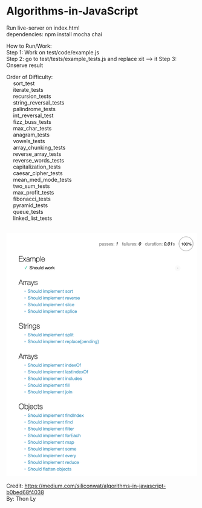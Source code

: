 # Algorithms-in-JavaScript
Run live-server on index.html <br />
dependencies: npm install mocha chai

How to Run/Work: <br />
Step 1: Work on test/code/example.js  <br />
Step 2: go to test/tests/example_tests.js and replace xit --> it 
Step 3: Onserve result <br />


Order of Difficulty: <br /> &emsp;
    sort_test <br />&emsp;
    iterate_tests <br />&emsp;
    recursion_tests <br />&emsp;
    string_reversal_tests <br />&emsp;
    palindrome_tests <br />&emsp;
    int_reversal_test <br />&emsp;
    fizz_buss_tests <br />&emsp;
    max_char_tests <br />&emsp;
    anagram_tests <br />&emsp;
    vowels_tests <br />&emsp;
    array_chunking_tests <br />&emsp;
    reverse_array_tests <br />&emsp;
    reverse_words_tests <br />&emsp;
    capitalization_tests <br />&emsp;
    caesar_cipher_tests <br />&emsp;
    mean_med_mode_tests <br />&emsp;
    two_sum_tests <br />&emsp;
    max_profit_tests <br />&emsp;
    fibonacci_tests <br />&emsp;
    pyramid_tests <br />&emsp;
    queue_tests <br />&emsp;
    linked_list_tests <br />&emsp;


![GitHub Logo](/images/ss.png)

Credit: https://medium.com/siliconwat/algorithms-in-javascript-b0bed68f4038   <br />
By: Thon Ly
